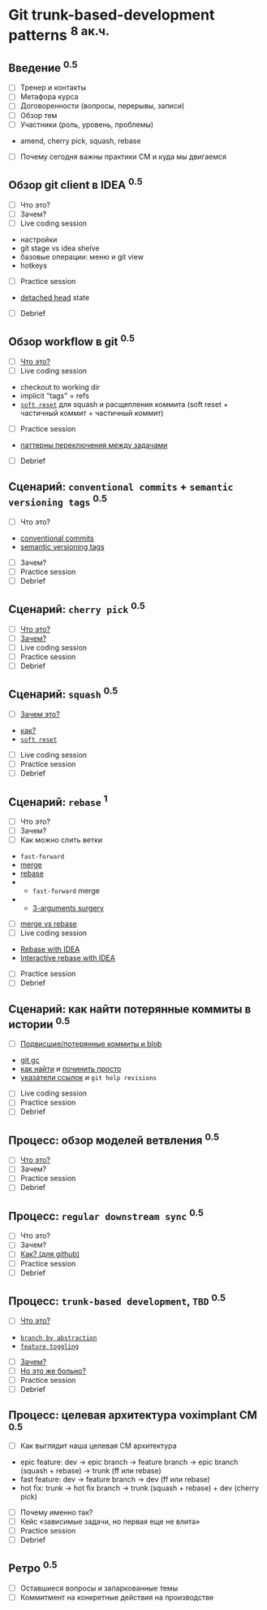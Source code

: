 Git trunk-based-development patterns <sup>8 ак.ч.</sup>
====================================

Введение <sup>0.5</sup>
--------
- [ ] Тренер и контакты
- [ ] Метафора курса
- [ ] Договоренности (вопросы, перерывы, записи)
- [ ] Обзор тем
- [ ] Участники (роль, уровень, проблемы)
- amend, cherry pick, squash, rebase
- [ ] Почему сегодня важны практики CM и куда мы двигаемся

Обзор git client в IDEA <sup>0.5</sup>
-----------------------
- [ ] Что это?
- [ ] Зачем?
- [ ] Live coding session
- настройки
- git stage vs idea shelve
- базовые операции: меню и git view
- hotkeys
- [ ] Practice session
- [detached head](http://pr0git.blogspot.com/2015/03/git.html) state
- [ ] Debrief

Обзор workflow в git <sup>0.5</sup>
--------------------
- [ ] [Что это?](https://ndpsoftware.com/git-cheatsheet.html)
- [ ] Live coding session
- checkout to working dir
- implicit "tags" = refs
- [`soft reset`](https://stackoverflow.com/a/5201642) для squash и расщепления коммита (soft reset + частичный коммит + частичный коммит)
- [ ] Practice session
- [паттерны переключения между задачами](https://www.jetbrains.com/help/idea/work-on-several-features-simultaneously.html)
- [ ] Debrief

Сценарий: `conventional commits` + `semantic versioning tags` <sup>0.5</sup>
-------------------------------------------------------------
- [ ] Что это?
- [conventional commits](https://www.conventionalcommits.org/en/v1.0.0/)
- [semantic versioning tags](https://semver.org)
- [ ] Зачем?
- [ ] Practice session
- [ ] Debrief

Сценарий: `cherry pick` <sup>0.5</sup>
-----------------------
- [ ] [Что это?](https://git-scm.com/book/ru/v2/Распределенный-Git-Сопровождение-проекта#r_rebase_cherry_pick)
- [ ] [Зачем?](https://www.atlassian.com/git/tutorials/cherry-pick)
- [ ] Live coding session
- [ ] Practice session
- [ ] Debrief

Сценарий: `squash` <sup>0.5</sup>
------------------
- [ ] [Зачем это?](https://softwareengineering.stackexchange.com/questions/263164/why-squash-git-commits-for-pull-requests)
- [как?](https://www.jetbrains.com/help/idea/edit-project-history.html#squash-commits)
- [`soft reset`](https://stackoverflow.com/a/5201642)
- [ ] Live coding session
- [ ] Practice session
- [ ] Debrief

Сценарий: `rebase` <sup>1</sup>
------------------
- [ ] Что это?
- [ ] Зачем?
- [ ] Как можно слить ветки
- `fast-forward`
- [merge](https://git-scm.com/book/en/v2/Git-Branching-Basic-Branching-and-Merging#_basic_merging)
- [rebase](https://git-scm.com/book/en/v2/Git-Branching-Rebasing) 
- + `fast-forward` merge
- + [3-arguments surgery](https://qastack.ru/programming/29914052/i-cant-understand-the-behaviour-of-git-rebase-onto)
- [ ] [merge vs rebase](https://www.atlassian.com/ru/git/tutorials/merging-vs-rebasing)
- [ ] Live coding session
- [Rebase with IDEA](https://www.jetbrains.com/help/idea/apply-changes-from-one-branch-to-another.html#rebase-branch)
- [Interactive rebase with IDEA](https://www.jetbrains.com/help/idea/edit-project-history.html)
- [ ] Practice session
- [ ] Debrief

Сценарий: как найти потерянные коммиты в истории <sup>0.5</sup>
------------------------------------------------
- [ ] [Подвисшие/потерянные коммиты и blob](https://stackoverflow.com/questions/18514659/git-what-is-a-dangling-commit-blob-and-where-do-they-come-from)
- [git gc](https://www.atlassian.com/git/tutorials/git-gc)
- [как найти](https://stackoverflow.com/questions/10099258/how-can-i-recover-a-lost-commit-in-git) и [починить просто](https://www.ocpsoft.org/tutorials/git/use-reflog-and-cherry-pick-to-restore-lost-commits/)
- [указатели ссылок](https://stackoverflow.com/questions/26785118/head-vs-head-vs-head-also-known-as-tilde-vs-caret-vs-at-sign) и `git help revisions`
- [ ] Live coding session
- [ ] Practice session
- [ ] Debrief

Процесс: обзор моделей ветвления <sup>0.5</sup>
--------------------------------
- [ ] [Что это?](https://medium.com/@patrickporto/4-branching-workflows-for-git-30d0aaee7bf)
- [ ] Зачем?
- [ ] Practice session
- [ ] Debrief

Процесс: `regular downstream sync` <sup>0.5</sup>
----------------------------------
- [ ] Что это?
- [ ] Зачем?
- [ ] [Как? (для github)](https://medium.com/sweetmeat/how-to-keep-a-downstream-git-repository-current-with-upstream-repository-changes-10b76fad6d97)
- [ ] Practice session
- [ ] Debrief

Процесс: `trunk-based development`, `TBD` <sup>0.5</sup>
-----------------------------------------
- [ ] [Что это?](https://trunkbaseddevelopment.com)
- [`branch by abstraction`](https://martinfowler.com/bliki/BranchByAbstraction.html)
- [`feature toggling`](https://martinfowler.com/articles/feature-toggles.html)
- [ ] [Зачем?](https://habr.com/ru/post/519314/)
- [ ] [Но это же больно?](https://martinfowler.com/bliki/FrequencyReducesDifficulty.html)
- [ ] Practice session
- [ ] Debrief

Процесс: целевая архитектура voximplant CM <sup>0.5</sup>
------------------------------------------
- [ ] Как выглядит наша целевая CM архитектура
- epic feature: dev -> epic branch -> feature branch -> epic branch (squash + rebase) -> trunk (ff или rebase)
- fast feature: dev -> feature branch -> dev (ff или rebase)
- hot fix: trunk -> hot fix branch -> trunk (squash + rebase) + dev (cherry pick)
- [ ] Почему именно так?
- [ ] Кейс «зависимые задачи, но первая еще не влита»
- [ ] Practice session
- [ ] Debrief

Ретро <sup>0.5</sup>
-----
- [ ] Оставшиеся вопросы и запаркованные темы
- [ ] Коммитмент на конкретные действия на производстве
